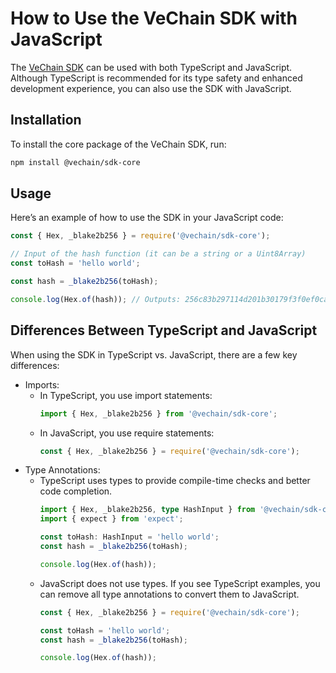 # How to Use the VeChain SDK with JavaScript

The [VeChain SDK](https://github.com/vechain/vechain-sdk-js) can be used with both TypeScript and JavaScript. Although TypeScript is recommended for its type safety and enhanced development experience, you can also use the SDK with JavaScript.

## Installation

To install the core package of the VeChain SDK, run:
``` bash
npm install @vechain/sdk-core
```

## Usage

Here’s an example of how to use the SDK in your JavaScript code:

``` javascript
const { Hex, _blake2b256 } = require('@vechain/sdk-core');

// Input of the hash function (it can be a string or a Uint8Array)
const toHash = 'hello world';

const hash = _blake2b256(toHash);

console.log(Hex.of(hash)); // Outputs: 256c83b297114d201b30179f3f0ef0cace9783622da5974326b436178aeef610
```

## Differences Between TypeScript and JavaScript

When using the SDK in TypeScript vs. JavaScript, there are a few key differences:
 - Imports:
    - In TypeScript, you use import statements:
        ``` typescript
        import { Hex, _blake2b256 } from '@vechain/sdk-core';
        ```
    - In JavaScript, you use require statements:
        ``` javascript
        const { Hex, _blake2b256 } = require('@vechain/sdk-core');
        ```
 - Type Annotations:
    - TypeScript uses types to provide compile-time checks and better code completion.
        ``` typescript
        import { Hex, _blake2b256, type HashInput } from '@vechain/sdk-core';
        import { expect } from 'expect';

        const toHash: HashInput = 'hello world';
        const hash = _blake2b256(toHash);

        console.log(Hex.of(hash));
        ```
    - JavaScript does not use types. If you see TypeScript examples, you can remove all type annotations to convert them to JavaScript.
        ``` javascript
        const { Hex, _blake2b256 } = require('@vechain/sdk-core');

        const toHash = 'hello world';
        const hash = _blake2b256(toHash);

        console.log(Hex.of(hash));
        ```
